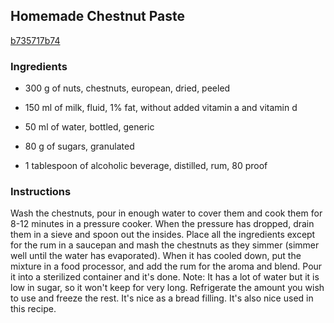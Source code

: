 ## Homemade Chestnut Paste

[b735717b74](https://cookpad.com/us/recipes/149578-homemade-chestnut-paste)

### Ingredients

 - 300 g of nuts, chestnuts, european, dried, peeled

 - 150 ml of milk, fluid, 1% fat, without added vitamin a and vitamin d

 - 50 ml of water, bottled, generic

 - 80 g of sugars, granulated

 - 1 tablespoon of alcoholic beverage, distilled, rum, 80 proof

### Instructions

Wash the chestnuts, pour in enough water to cover them and cook them for 8-12 minutes in a pressure cooker. When the pressure has dropped, drain them in a sieve and spoon out the insides. Place all the ingredients except for the rum in a saucepan and mash the chestnuts as they simmer (simmer well until the water has evaporated). When it has cooled down, put the mixture in a food processor, and add the rum for the aroma and blend. Pour it into a sterilized container and it's done. Note: It has a lot of water but it is low in sugar, so it won't keep for very long. Refrigerate the amount you wish to use and freeze the rest. It's nice as a bread filling. It's also nice used in this recipe.